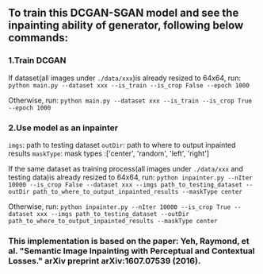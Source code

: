 ## To train this DCGAN-SGAN model and see the inpainting ability of generator, following below commands:

### 1.Train DCGAN

If dataset(all images under `./data/xxx`)is already resized to 64x64, run:
`python main.py --dataset xxx --is_train --is_crop False --epoch 1000 `

Otherwise, run:
`python main.py --dataset xxx --is_train --is_crop True --epoch 1000 `

### 2.Use model as an inpainter

`imgs`: path to testing dataset
`outDir`: path to where to output inpainted results
`maskType`: mask types :['center', 'random', 'left', 'right']

If the same dataset as training process(all images under `./data/xxx` and testing data)is already resized to 64x64, run:
`python inpainter.py --nIter 10000 --is_crop False --dataset xxx --imgs path_to_testing_dataset --outDir path_to_where_to_output_inpainted_results --maskType center`

Otherwise, run:
`python inpainter.py --nIter 10000 --is_crop True --dataset xxx --imgs path_to_testing_dataset --outDir path_to_where_to_output_inpainted_results --maskType center`


### This implementation is based on the paper: Yeh, Raymond, et al. "Semantic Image Inpainting with Perceptual and Contextual Losses." arXiv preprint arXiv:1607.07539 (2016).

    

